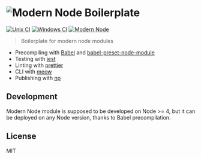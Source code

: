 # ![Modern Node Boilerplate](http://i.imgur.com/PqQAqwO.png)

[![Unix CI](https://img.shields.io/travis/sheerun/modern-node/master.svg)](https://travis-ci.org/sheerun/modern-node)
[![Windows CI](https://img.shields.io/appveyor/ci/sheerun/modern-node/master.svg)](https://ci.appveyor.com/project/sheerun/modern-node)
[![Modern Node](https://img.shields.io/badge/modern-node-9BB48F.svg)](https://github.com/sheerun/modern-node)

> Boilerplate for modern node modules

- Precompiling with [Babel](https://babeljs.io/) and [babel-preset-node-module](https://www.npmjs.com/package/babel-preset-node-module)
- Testing with [jest](https://facebook.github.io/jest/)
- Linting with [prettier](https://github.com/prettier/prettier)
- CLI with [meow](https://github.com/sindresorhus/meow)
- Publishing with [np](https://github.com/sindresorhus/np)

## Development

Modern Node module is supposed to be developed on Node >= 4, but it can be deployed on any Node version, thanks to Babel precompilation.

## License

MIT
